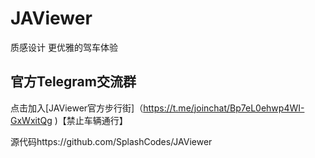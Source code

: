 # JAViewer
质感设计 更优雅的驾车体验
## 官方Telegram交流群
点击加入[JAViewer官方步行街]（https://t.me/joinchat/Bp7eL0ehwp4WI-GxWxitQg )【禁止车辆通行】



源代码https://github.com/SplashCodes/JAViewer


